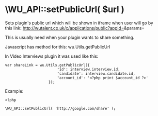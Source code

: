 \WU_API::setPublicUrl( $url )
===

Sets plugin's public url which will be shown in iframe when user will go by this link:
http://wutalent.co.uk/c/applications/public?appId=<application id>&params=<set of params here>

This is usually need when your plugin wants to share something.

Javascript has method for this: wu.Utils.getPublicUrl

In Video Interviews plugin it was used like this:

```
var shareLink = wu.Utils.getPublicUrl({
                        'id': interview.interview.id,
                        'candidate': interview.candidate.id,
                        'account_id': '<?php print $account_id ?>'
                    });
```

Example:

```
<?php

\WU_API::setPublicUrl( 'http://google.com/share' );
```